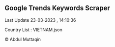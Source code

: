 

## Google Trends Keywords Scraper 
 
Last Update 23-03-2023 , 14:10:36

Country List :
VIETNAM.json



© Abdul Muttaqin 
